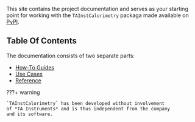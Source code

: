 This site contains the project documentation and serves as your starting point
for working with the `TAInstCalorimetry` packaga made available 
on [PyPI](https://pypi.org/project/tainstcalorimetry/).

## Table Of Contents

The documentation consists of two separate parts:

* [How-To Guides](how-to-guide.md)
* [Use Cases](use-cases.md)
* [Reference](reference.md)

???+ warning

    `TAInstCalorimetry` has been developed without involvement
    of *TA Instruments* and is thus independent from the company 
    and its software.